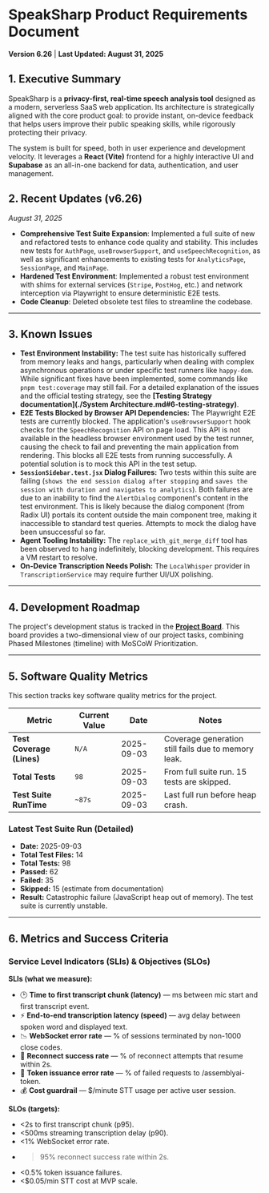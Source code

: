 # SpeakSharp Product Requirements Document

**Version 6.26** | **Last Updated: August 31, 2025**

## 1. Executive Summary

SpeakSharp is a **privacy-first, real-time speech analysis tool** designed as a modern, serverless SaaS web application. Its architecture is strategically aligned with the core product goal: to provide instant, on-device feedback that helps users improve their public speaking skills, while rigorously protecting their privacy.

The system is built for speed, both in user experience and development velocity. It leverages a **React (Vite)** frontend for a highly interactive UI and **Supabase** as an all-in-one backend for data, authentication, and user management.


## 2. Recent Updates (v6.26)
*August 31, 2025*
- **Comprehensive Test Suite Expansion**: Implemented a full suite of new and refactored tests to enhance code quality and stability. This includes new tests for `AuthPage`, `useBrowserSupport`, and `useSpeechRecognition`, as well as significant enhancements to existing tests for `AnalyticsPage`, `SessionPage`, and `MainPage`.
- **Hardened Test Environment**: Implemented a robust test environment with shims for external services (`Stripe`, `PostHog`, etc.) and network interception via Playwright to ensure deterministic E2E tests.
- **Code Cleanup**: Deleted obsolete test files to streamline the codebase.

---

## 3. Known Issues
- **Test Environment Instability:** The test suite has historically suffered from memory leaks and hangs, particularly when dealing with complex asynchronous operations or under specific test runners like `happy-dom`. While significant fixes have been implemented, some commands like `pnpm test:coverage` may still fail. For a detailed explanation of the issues and the official testing strategy, see the **[Testing Strategy documentation](./System Architecture.md#6-testing-strategy)**.
- **E2E Tests Blocked by Browser API Dependencies:** The Playwright E2E tests are currently blocked. The application's `useBrowserSupport` hook checks for the `SpeechRecognition` API on page load. This API is not available in the headless browser environment used by the test runner, causing the check to fail and preventing the main application from rendering. This blocks all E2E tests from running successfully. A potential solution is to mock this API in the test setup.
- **`SessionSidebar.test.jsx` Dialog Failures:** Two tests within this suite are failing (`shows the end session dialog after stopping` and `saves the session with duration and navigates to analytics`). Both failures are due to an inability to find the `AlertDialog` component's content in the test environment. This is likely because the dialog component (from Radix UI) portals its content outside the main component tree, making it inaccessible to standard test queries. Attempts to mock the dialog have been unsuccessful so far.
- **Agent Tooling Instability:** The `replace_with_git_merge_diff` tool has been observed to hang indefinitely, blocking development. This requires a VM restart to resolve.
- **On-Device Transcription Needs Polish:** The `LocalWhisper` provider in `TranscriptionService` may require further UI/UX polishing.

---

## 4. Development Roadmap
The project's development status is tracked in the [**Project Board**](./PROJECT_BOARD.md). This board provides a two-dimensional view of our project tasks, combining Phased Milestones (timeline) with MoSCoW Prioritization.

---

## 5. Software Quality Metrics

This section tracks key software quality metrics for the project.

| Metric                        | Current Value | Date       | Notes                                           |
| ----------------------------- | ------------- | ---------- | ----------------------------------------------- |
| **Test Coverage (Lines)**     | `N/A`         | 2025-09-03 | Coverage generation still fails due to memory leak. |
| **Total Tests**               | `98`          | 2025-09-03 | From full suite run. 15 tests are skipped.      |
| **Test Suite RunTime**        | `~87s`        | 2025-09-03 | Last full run before heap crash.                  |

### Latest Test Suite Run (Detailed)
*   **Date:** 2025-09-03
*   **Total Test Files:** 14
*   **Total Tests:** 98
*   **Passed:** 62
*   **Failed:** 35
*   **Skipped:** 15 (estimate from documentation)
*   **Result:** Catastrophic failure (JavaScript heap out of memory). The test suite is currently unstable.

---

## 6. Metrics and Success Criteria

### Service Level Indicators (SLIs) & Objectives (SLOs)

**SLIs (what we measure):**

- 🕑 **Time to first transcript chunk (latency)** — ms between mic start and first transcript event.
- ⚡ **End-to-end transcription latency (speed)** — avg delay between spoken word and displayed text.
- 📉 **WebSocket error rate** — % of sessions terminated by non-1000 close codes.
- 🔄 **Reconnect success rate** — % of reconnect attempts that resume within 2s.
- 🔐 **Token issuance error rate** — % of failed requests to /assemblyai-token.
- 💰 **Cost guardrail** — $/minute STT usage per active user session.

**SLOs (targets):**

- <2s to first transcript chunk (p95).
- <500ms streaming transcription delay (p90).
- <1% WebSocket error rate.
- >95% reconnect success rate within 2s.
- <0.5% token issuance failures.
- <$0.05/min STT cost at MVP scale.
